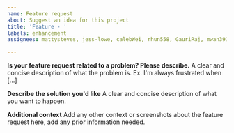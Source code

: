 ```yaml
---
name: Feature request
about: Suggest an idea for this project
title: 'Feature - '
labels: enhancement
assignees: mattysteves, jess-lowe, calebWei, rhun558, GauriRaj, mwan391

---
```


**Is your feature request related to a problem? Please describe.**
A clear and concise description of what the problem is. Ex. I'm always frustrated when [...]

**Describe the solution you'd like**
A clear and concise description of what you want to happen.

**Additional context**
Add any other context or screenshots about the feature request here, add any prior information needed.
